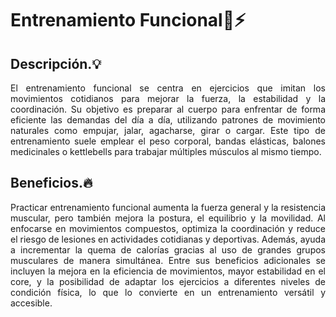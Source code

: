 # Entrenamiento Funcional🚶⚡


## Descripción.💡

<p align="justify">El entrenamiento funcional se centra en ejercicios que imitan los movimientos cotidianos para mejorar la fuerza, la estabilidad y la coordinación. Su objetivo es preparar al cuerpo para enfrentar de forma eficiente las demandas del día a día, utilizando patrones de movimiento naturales como empujar, jalar, agacharse, girar o cargar. Este tipo de entrenamiento suele emplear el peso corporal, bandas elásticas, balones medicinales o kettlebells para trabajar múltiples músculos al mismo tiempo.</p>


## Beneficios.🔥
<p align="justify">Practicar entrenamiento funcional aumenta la fuerza general y la resistencia muscular, pero también mejora la postura, el equilibrio y la movilidad. Al enfocarse en movimientos compuestos, optimiza la coordinación y reduce el riesgo de lesiones en actividades cotidianas y deportivas. Además, ayuda a incrementar la quema de calorías gracias al uso de grandes grupos musculares de manera simultánea. Entre sus beneficios adicionales se incluyen la mejora en la eficiencia de movimientos, mayor estabilidad en el core, y la posibilidad de adaptar los ejercicios a diferentes niveles de condición física, lo que lo convierte en un entrenamiento versátil y accesible.</p>

